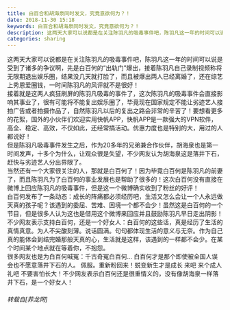 ```yaml
---
title: 白百合和胡海泉同时发文，究竟意欲何为？！
date: 2018-11-30 15:18
keywords: 白百合和胡海泉同时发文，究竟意欲何为？！
description: 这两天大家可以说都是在关注陈羽凡的吸毒事件吧，陈羽凡这一年的时间可以说是受到了诸多的争议啊，先是白百何的“出轨门”爆出，接着陈羽凡自己录制视频称将无限期退出娱乐圈，结果没几天就打脸了，而且被爆出两人已经离婚了，还在综艺上秀恩爱圈钱，一时间陈羽凡的风评就不是很好！接着就是这两人疯狂刷屏的陈羽凡吸毒的事件了，这次陈羽凡的吸毒事件会直接影响其事业了，很有可能将不能复出娱乐圈了，毕竟现在国家规定不能让劣迹艺人接拍广告或者拍摄作品了，自然陈羽凡以后的复出之路会非常的辛苦了！要想看更多的花絮，国外的小伙伴们欢迎实用快帆APP，快帆APP是一款强大的VPN软件，高全、稳定、高效，不仅如此，还经常搞活动。优惠力度也是特别的大，用过的人都说好！但是陈羽凡吸毒事件发生之后，作为20多年的兄弟兼合作伙伴，胡海泉也是第一时间发声，十多个为什么，让观众很是失望，不少网友认为胡海泉这是落井下石，赶快与劣迹艺人分出界限了。当然还有一个大家很关注的人，那就是白百何了！因为毕竟白百何是陈羽凡的前妻了，而且陈羽凡为了白百何的事业发展也是帮助了很多的！这次白百何没有直接在微博上回应陈羽凡的吸毒事件，但是这一个微博确实收到了粉丝的好评！白百何发布了一条动态：成长的阵痛都必须经历吧，生活又怎么会让一个人永远做天真的孩子呢？该遇到的委屈、苦难、困境一个都不会少！虽然这是白百何的一个节目，但是很多人认为这也是借用这个微博来回应并且鼓励陈羽凡早日走出阴影！不少网友表示支持白百何，还是一个好女人：白百何的这些话，真是经历了生活的真情真意。为人不尖酸刻薄。说话圆满。句句都体现生活的意义与无奈。作为自己真的能体会到结完婚那般天真的心，生活就是这样，该遇到的一样都不会少。在某个时间某个地点就在等着你，不抱怨。很多网友也是为白百何喊冤：千古奇冤白百何… 白百何才是那个即使被全国人误会也不愿意落井下石的人。 佩服。重新粉回来！蜕变新生才是成长 来吧 来个成人礼吧 不要害怕长大！不少网友表示白百何还是很重情义的，没有像胡海泉一样落井下石，是一个好女人！
categories: sharing
---
```

<td class="t_f" id="postmessage_2382840">

这两天大家可以说都是在关注陈羽凡的吸毒事件吧，陈羽凡这一年的时间可以说是受到了诸多的争议啊，先是白百何的“出轨门”爆出，接着陈羽凡自己录制视频称将无限期退出娱乐圈，结果没几天就打脸了，而且被爆出两人已经离婚了，还在综艺上秀恩爱圈钱，一时间陈羽凡的风评就不是很好！<br/>
接着就是这两人疯狂刷屏的陈羽凡吸毒的事件了，这次陈羽凡的吸毒事件会直接影响其事业了，很有可能将不能复出娱乐圈了，毕竟现在国家规定不能让劣迹艺人接拍广告或者拍摄作品了，自然陈羽凡以后的复出之路会非常的辛苦了！要想看更多的花絮，国外的小伙伴们欢迎实用快帆APP，快帆APP是一款强大的VPN软件，高全、稳定、高效，不仅如此，还经常搞活动。优惠力度也是特别的大，用过的人都说好！<br/>
但是陈羽凡吸毒事件发生之后，作为20多年的兄弟兼合作伙伴，胡海泉也是第一时间发声，十多个为什么，让观众很是失望，不少网友认为胡海泉这是落井下石，赶快与劣迹艺人分出界限了。<br/>
当然还有一个大家很关注的人，那就是白百何了！因为毕竟白百何是陈羽凡的前妻了，而且陈羽凡为了白百何的事业发展也是帮助了很多的！这次白百何没有直接在微博上回应陈羽凡的吸毒事件，但是这一个微博确实收到了粉丝的好评！<br/>
白百何发布了一条动态：成长的阵痛都必须经历吧，生活又怎么会让一个人永远做天真的孩子呢？该遇到的委屈、苦难、困境一个都不会少！虽然这是白百何的一个节目，但是很多人认为这也是借用这个微博来回应并且鼓励陈羽凡早日走出阴影！<br/>
不少网友表示支持白百何，还是一个好女人：白百何的这些话，真是经历了生活的真情真意。为人不尖酸刻薄。说话圆满。句句都体现生活的意义与无奈。作为自己真的能体会到结完婚那般天真的心，生活就是这样，该遇到的一样都不会少。在某个时间某个地点就在等着你，不抱怨。<br/>
很多网友也是为白百何喊冤：千古奇冤白百何… 白百何才是那个即使被全国人误会也不愿意落井下石的人。 佩服。重新粉回来！蜕变新生才是成长 来吧 来个成人礼吧 不要害怕长大！不少网友表示白百何还是很重情义的，没有像胡海泉一样落井下石，是一个好女人！</td>
###### 转载自[菲龙网]